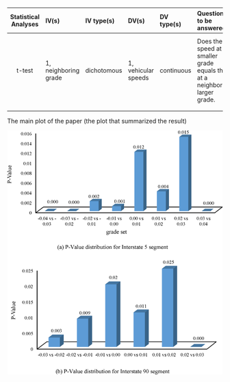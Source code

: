 
| **Statistical Analyses**	|  **IV(s)**  |  **IV type(s)** |  **DV(s)**  |  **DV type(s)**  | **Question to be answered** | **_H0_** | **alpha** | **link to paper**| 
|:----------:|:----------|:------------|:-------------|:-------------|:------------------|:----:|:-------:|:-------|
t-test	| 1, neighboring grade | dichotomous | 1,  vehicular speeds| continuous | Does the speed at a smaller grade equals that at a neighboring larger grade. |Speed at a smaller grade = Speed at a neighboring larger grade | 0.05 | [Evaluating the impacts of grades on vehicular speeds on interstate highways](https://journals.plos.org/plosone/article?id=10.1371/journal.pone.0184142) |
  |||||||||
 The main plot of the paper (the plot that summarized the result)
 
 ![main plot](t-test.PNG)
